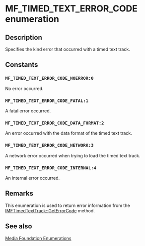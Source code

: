 # MF_TIMED_TEXT_ERROR_CODE enumeration

## Description

Specifies the kind error that occurred with a timed text track.

## Constants

### `MF_TIMED_TEXT_ERROR_CODE_NOERROR:0`

No error occurred.

### `MF_TIMED_TEXT_ERROR_CODE_FATAL:1`

A fatal error occurred.

### `MF_TIMED_TEXT_ERROR_CODE_DATA_FORMAT:2`

An error occurred with the data format of the timed text track.

### `MF_TIMED_TEXT_ERROR_CODE_NETWORK:3`

A network error occurred when trying to load the timed text track.

### `MF_TIMED_TEXT_ERROR_CODE_INTERNAL:4`

An internal error occurred.

## Remarks

This enumeration is used to return error information from the [IMFTimedTextTrack::GetErrorCode](https://learn.microsoft.com/windows/desktop/api/mfmediaengine/nf-mfmediaengine-imftimedtexttrack-geterrorcode) method.

## See also

[Media Foundation Enumerations](https://learn.microsoft.com/windows/desktop/medfound/media-foundation-enumerations)